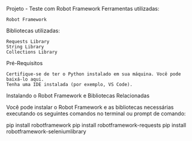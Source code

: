 Projeto - Teste com Robot Framework
Ferramentas utilizadas:

    Robot Framework

Bibliotecas utilizadas:

    Requests Library
    String Library
    Collections Library

Pré-Requisitos

    Certifique-se de ter o Python instalado em sua máquina. Você pode baixá-lo aqui.
    Tenha uma IDE instalada (por exemplo, VS Code).

Instalando o Robot Framework e Bibliotecas Relacionadas

Você pode instalar o Robot Framework e as bibliotecas necessárias executando os seguintes comandos no terminal ou prompt de comando:

pip install robotframework
pip install robotframework-requests
pip install robotframework-seleniumlibrary

